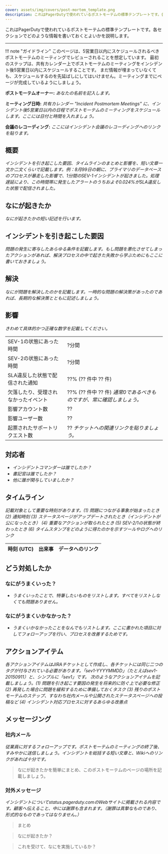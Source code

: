 ```yaml
---
cover: assets/img/covers/post-mortem_template.png
description: これはPagerDutyで使われているポストモーテムの標準テンプレートです。各セクションでどのような情報を書いておくとよいかを説明します。
---
```

これはPagerDutyで使われているポストモーテムの標準テンプレートです。各セクションでどのような情報を書いておくとよいかを説明します。

---

!!! note "ガイドライン"
    このページは、5営業日以内にスケジュールされるべきポストモーテムのミーティングでレビューされることを想定しています。
    最初のステップは、共有カレンダー上でポストモーテムのミーティングをインシデント後5営業日以内にスケジュールすることです。
    まだ情報が埋まっていなくても、スケジュールするのを先延ばしにしてはいけません。ミーティングまでにページが完成しているようにしましょう。

**ポストモーテムオーナー:** _あなたの名前を記入します。_

**ミーティング日時:** _共有カレンダー "Incident Postmortem Meetings" に、インシデント後5営業日以内の日程でポストモーテムのミーティングをスケジュールします。ここには日付と時間を入れましょう。_

**会議のレコーディング:** _ここにはインシデント会議のレコーディングへのリンクを貼ります。_

## 概要
_インシデントを引き起こした要因、タイムラインのまとめと影響を、短い文章一文か二文くらいで記載します。例：8月99日の朝に、プライマリのデータベースのプロセスが暴走した影響で、1分間のSEV-1インシデントが起きました。処理遅延により、この時間帯に発生したアラートのうちおよそ0.024%がSLA違反した状態で配信されました。_

## なにが起きたか
_なにが起きたかの短い記述を行います。_

## インシデントを引き起こした要因
_問題の発生に寄与したあらゆる条件を記載します。もし問題を悪化させてしまったアクションがあれば、解決プロセスの中で起きた失敗から学ぶためにもここに書いておきましょう。_

## 解決
_なにが問題を解決したのかを記載します。一時的な問題の解決策があったのであれば、長期的な解決策とともに記述しましょう。_

## 影響
_きわめて具体的かつ正確な数字を記載してください。_

| | |
|-|-|
| SEV-1の状態にあった時間 | ?分間 |
| SEV-2の状態にあった時間 | ?分間 |
| SLA違反した状態で配信された通知 | ??% (?? 件中 ?? 件) |
| 欠落したり、受理されなかったイベント | ??% (?? 件中 ?? 件) _通常0であるべきものですが、常に確認しましょう。_ |
| 影響アカウント数 | ?? |
| 影響ユーザー数 | ?? |
| 起票されたサポートリクエスト数 | ?? _チケットへの関連リンクを貼りましょう。_ |

## 対応者

* _インシデントコマンダーは誰でしたか？_
* _書記官は誰でしたか？_
* _他に誰が関与していましたか？_

## タイムライン
_記載対象として重要な時刻があります。(1) 問題につながる事象が始まったとき (2) 通知時刻 (3) ステータスページがアップデートされたとき（インシデントが公になったとき） (4) 重要なアクションが取られたとき (5) SEV-2/1の状態が終わったとき (6) タイムスタンプをどのように得たのかを示すツールやログへのリンク_

| 時刻 (UTC) | 出来事 | データへのリンク |
| ---------- | ------ | ---------------- |

## どう対処したか

### なにがうまくいった？

* _うまくいったことで、特筆したいものをリストします。すべてをリストしなくても問題ありません。_

### なにがうまくいかなかった？

* _うまくいかなかったことをなんでもリストします。ここに書かれた項目に対してフォローアップを行い、プロセスを改善するためです。_

## アクションアイテム
_各アクションアイテムはJIRAチケットとして作成し、各チケットには同じ二つのタグが付与されている必要があります。「sev1-YYYYMMDD」（たとえばsev1-20150911）と、シンプルに「sev1」です。 次のようなアクションアイテムを記載しましょう。(1) 問題を引き起こす要因の発生を将来的に防ぐ上で必要な修正 (2) 再発した場合に問題を緩和するために準備しておくタスク (3) 残りのポストモーテムのステップ、すなわち社内メールや公開されたステータスページへの投稿など (4) インシデント対応プロセスに対するあらゆる改善点_

## メッセージング

### 社内メール
_従業員に対するフォローアップです。ポストモーテムのミーティングの終了後、すみやかに送信しましょう。インシデントを総括する短い文章と、Wikiへのリンクがあれば十分です。_

> なにが起きたかを簡単にまとめ、このポストモーテムのページの場所を記載しましょう。

### 対外メッセージ
_インシデントについてstatus.pagerduty.comのWebサイトに掲載される内容です。顧客へ伝えること、中には謝罪も含まれます。（謝罪は真摯なものであり、形式的なものであってはなりません。）_

> まとめ

> なにが起きたか？

> これを受けて、なにを実施しているか？
